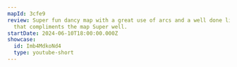 ```yaml
---
mapId: 3cfe9
review: Super fun dancy map with a great use of arcs and a well done light show
  that compliments the map Super well.
startDate: 2024-06-10T18:00:00.000Z
showcase:
  id: Imb4MdkoNd4
  type: youtube-short
---
```

